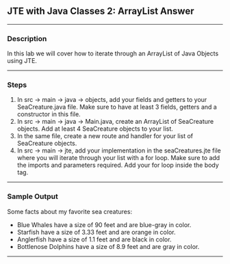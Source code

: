 ## JTE with Java Classes 2: ArrayList Answer
---
### Description
In this lab we will cover how to iterate through an ArrayList of Java Objects using JTE.

---
### Steps

1. In src -> main -> java -> objects, add your fields and getters to your SeaCreature.java file. Make sure to have at least 3 fields, getters and a constructor in this file. 
2. In src -> main -> java -> Main.java, create an ArrayList of SeaCreature objects. Add at least 4 SeaCreature objects to your list.
3. In the same file, create a new route and handler for your list of SeaCreature objects.
4. In src -> main -> jte, add your implementation in the seaCreatures.jte file where you will iterate through your list with a for loop. Make sure to add the imports and parameters required. Add your for loop inside the body tag.

---
### Sample Output
Some facts about my favorite sea creatures:
* Blue Whales have a size of 90 feet and are blue-gray in color.
* Starfish have a size of 3.33 feet and are orange in color.
* Anglerfish have a size of 1.1 feet and are black in color.
* Bottlenose Dolphins have a size of 8.9 feet and are gray in color.
---
